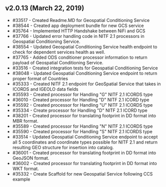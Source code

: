 ## v2.0.13 (March 22, 2019)

* #33517 - Created Readme.MD for Geospatial Conditioning Service
* #38544 - Created app deployment bundle for new GCS service
* #35764 - Implemented HTTP Handshake between NiFi and GCS
* #37766 - Updated error handling code in NITF 2.1 processors in Geospatial Conditioning Service.
* #38554 - Updated Geospatial Conditioning Service health endpoint to check for dependent services health as well.
* #37765 - Added ODS conditioner processor information to return payload of Geospatial Conditioning Service.
* #33516 - Created integration tests for Geospatial Conditioning Service
* #38048 - Updated Geospatial Conditioning Service endpoint to return proper format of Countries
* #35333 - Created NITF 2.1 endpoint for GeoSpatial Service that takes in ICORDS and IGEOLO data fields
* #35593 - Created processor for Handling "G" NITF 2.1 ICORDS type
* #36010 - Created processor for Handling "D" NITF 2.1 ICORD type
* #35592 - Created processor for Handling "U" NITF 2.1 ICORDS type
* #35334 - Create processor for Handling "D" NITF 2.1 ICORD type
* #38201 - Created processor for translating footprint in DD format into MBR format.
* #35589 - Created processor for Handling "N" NITF 2.1 ICORDS type
* #35590 - Created processor for Handling "S" NITF 2.1 ICORDS type
* #33514 - Updated Geospatial Conditioning Service endpoint to accept all 5 coordinates and coordinate types possible for NITF 2.1 and return resulting GEO structure for insertion into catalog.
* #36001 - Created processor for translating footprint in DD format into GeoJSON format.
* #36002 - Created processor for translating footprint in DD format into WKT format.
* #35332 - Create Scaffold for new Geospatial Service following CCS example